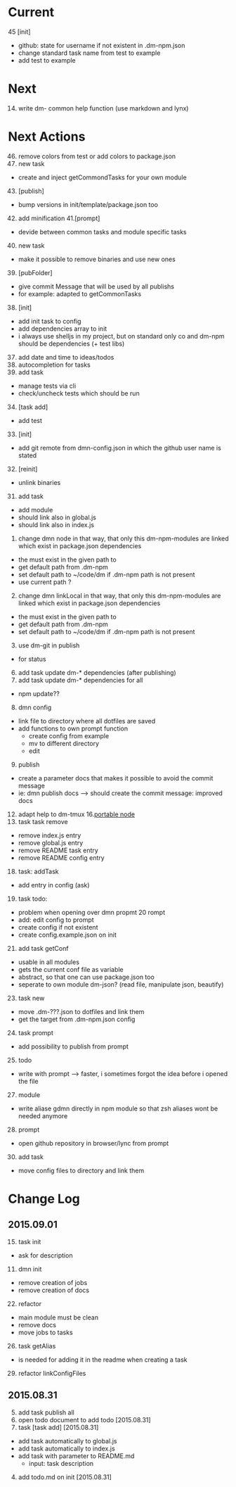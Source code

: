 Current
====================
45 [init]
- github: state for username if not existent in .dm-npm.json
- change standard task name from test to example
- add test to example

Next 
====================
14. write dm- common help function (use markdown and lynx)

Next Actions
====================
46. remove colors from test or add colors to package.json
44. new task
  * create and inject getCommondTasks for your own module
43. [publish]
  * bump versions in init/template/package.json too
42. add minification
41.[prompt]
  * devide between common tasks and module specific tasks
40. new task
  * make it possible to remove binaries and use new ones
39. [pubFolder]
  * give commit Message that will be used by all publishs
  * for example: adapted to getCommonTasks
38. [init]
  * add init task to config
  * add dependencies array to init
  * i always use shelljs in my project, but on standard only co and dm-npm should be dependencies (+ test libs)
37. add date and time to ideas/todos
36. autocompletion for tasks
35. add task
  * manage tests via cli
  * check/uncheck tests which should be run
34. [task add]
  * add test
33. [init]
  * add git remote from dmn-config.json in which the github user name is stated
32. [reinit]
  * unlink binaries
31. add task
  * add module
  * should link also in global.js
  * should link also in index.js
1. change dmn node in that way, that only this dm-npm-modules are linked which exist in package.json dependencies
  - the must exist in the given path to
  - get default path from .dm-npm
  - set default path to ~/code/dm if .dm-npm path is not present
  - use current path ?
2. change dmn linkLocal in that way, that only this dm-npm-modules are linked which exist in package.json dependencies
  - the must exist in the given path to
  - get default path from .dm-npm
  - set default path to ~/code/dm if .dm-npm path is not present
3. use dm-git in publish
  - for status
6. add task update dm-* dependencies (after publishing)
7. add task update dm-* dependencies for all
- npm update??
8. dmn config
- link file to directory where all dotfiles are saved
- add functions to own prompt function
  - create config from example
  - mv to different directory
  - edit
9. publish
- create a parameter docs that makes it possible to avoid the commit message
- ie: dmn publish docs --> should create the commit message: improved docs
12. adapt help to dm-tmux
16.[portable node](https://gist.github.com/domenic/2790533)
17. task task remove
- remove index.js entry
- remove global.js entry
- remove README task entry
- remove README config entry
18. task: addTask
- add entry in config (ask)
19. task todo:
- problem when opening over dmn propmt
20 rompt
- add: edit config to prompt
- create config if not existent
- create config.example.json on init
21. add task getConf
- usable in all modules
- gets the current conf file as variable
- abstract, so that one can use package.json too
- seperate to own module dm-json? (read file, manipulate json, beautify)
23. task new
- move .dm-???.json to dotfiles and link them
- get the target from .dm-npm.json config
24. task prompt
- add possibility to publish from prompt
25. todo
- write with prompt --> faster, i sometimes forgot the idea before i opened the file
27. module
- write aliase gdmn directly in npm module so that zsh aliases wont be needed anymore
28. prompt
- open github repository in browser/lync from prompt
30. add task
- move config files to directory and link them

Change Log
====================

2015.09.01
--------------------
15. task init
- ask for description
11. dmn init
* remove creation of jobs
* remove creation of docs
22. refactor
- main module must be clean 
- remove docs
- move jobs to tasks
26. task getAlias
- is needed for adding it in the readme when creating a task
29. refactor linkConfigFiles

2015.08.31
--------------------
5. add task publish all
13. open todo document to add todo [2015.08.31]
10. task [task add] [2015.08.31]
* add task automatically to global.js
* add task automatically to index.js
* add task with parameter to README.md
  * input: task description
4. add todo.md on init [2015.08.31]
